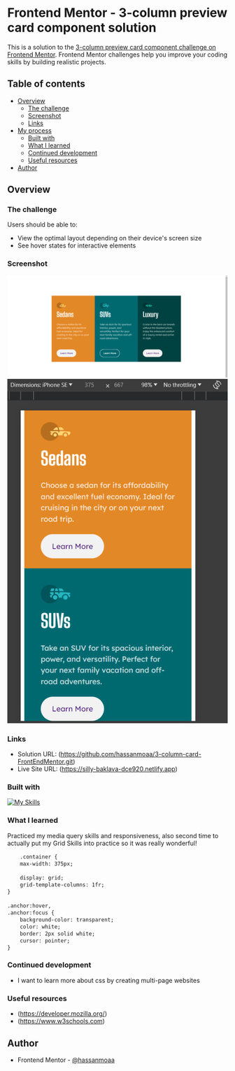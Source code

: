 # Frontend Mentor - 3-column preview card component solution

This is a solution to the [3-column preview card component challenge on Frontend Mentor](https://www.frontendmentor.io/challenges/3column-preview-card-component-pH92eAR2-). Frontend Mentor challenges help you improve your coding skills by building realistic projects.

## Table of contents

- [Overview](#overview)
  - [The challenge](#the-challenge)
  - [Screenshot](#screenshot)
  - [Links](#links)
- [My process](#my-process)
  - [Built with](#built-with)
  - [What I learned](#what-i-learned)
  - [Continued development](#continued-development)
  - [Useful resources](#useful-resources)
- [Author](#author)

## Overview

### The challenge

Users should be able to:

- View the optimal layout depending on their device's screen size
- See hover states for interactive elements

### Screenshot

![Desktop-photo](solution/desk-main.png)
![Mobile-photo](solution/mobile-main.png)

### Links

- Solution URL: (https://github.com/hassanmoaa/3-column-card-FrontEndMentor.git)
- Live Site URL: (https://silly-baklava-dce920.netlify.app)

### Built with

[![My Skills](https://skillicons.dev/icons?i=html,css)](https://skillicons.dev)

### What I learned

Practiced my media query skills and responsiveness, also second time to actually put my Grid Skills into practice so it was really wonderful!

```
    .container {
    max-width: 375px;

    display: grid;
    grid-template-columns: 1fr;
}

.anchor:hover,
.anchor:focus {
    background-color: transparent;
    color: white;
    border: 2px solid white;
    cursor: pointer;
}
```

### Continued development

- I want to learn more about css by creating multi-page websites

### Useful resources

- (https://developer.mozilla.org/)
- (https://www.w3schools.com)

## Author

- Frontend Mentor - [@hassanmoaa](https://www.frontendmentor.io/profile/hassanmoaa)
